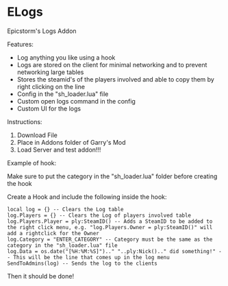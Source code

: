 # ELogs
Epicstorm's Logs Addon

Features:
- Log anything you like using a hook
- Logs are stored on the client for minimal networking and to prevent networking large tables
- Stores the steamid's of the players involved and able to copy them by right clicking on the line
- Config in the "sh_loader.lua" file
- Custom open logs command in the config
- Custom UI for the logs


Instructions:

1) Download File
2) Place in Addons folder of Garry's Mod
3) Load Server and test addon!!!

Example of hook:

Make sure to put the category in the "sh_loader.lua" folder before creating the hook

Create a Hook and include the following inside the hook:

    local log = {} -- Clears the Log table
    log.Players = {} -- Clears the Log of players involved table
    log.Players.Player = ply:SteamID() -- Adds a SteamID to be added to the right click menu, e.g. "log.Players.Owner = ply:SteamID()" will add a rightclick for the Owner
    log.Category = "ENTER_CATEGORY" -- Category must be the same as the category in the "sh_loader.lua" file
    log.Data = os.date("[%H:%M:%S]").." "..ply:Nick().." did something!" -- This will be the line that comes up in the log menu
    SendToAdmins(log) -- Sends the log to the clients

Then it should be done!
